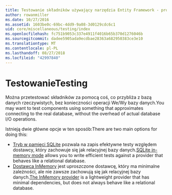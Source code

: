 ```yaml
---
title: Testowanie składników używający narzędzia Entity Framework - programu EF Core
author: rowanmiller
ms.date: 10/27/2016
ms.assetid: 1603be0c-69bc-4dd9-9a08-3d0129cdc6c1
uid: core/miscellaneous/testing/index
ms.openlocfilehash: fc751b9053c337e4911f4016b65b370d1276046b
ms.sourcegitcommit: dadee5905ada9ecdbae28363a682950383ce3e10
ms.translationtype: MT
ms.contentlocale: pl-PL
ms.lasthandoff: 08/27/2018
ms.locfileid: "42997840"
---
```

# <a name="testing"></a><span data-ttu-id="528e4-102">Testowanie</span><span class="sxs-lookup"><span data-stu-id="528e4-102">Testing</span></span>

<span data-ttu-id="528e4-103">Można przetestować składników za pomocą coś, co przybliża z bazą danych rzeczywistych, bez konieczności operacji We/Wy bazy danych.</span><span class="sxs-lookup"><span data-stu-id="528e4-103">You may want to test components using something that approximates connecting to the real database, without the overhead of actual database I/O operations.</span></span>

<span data-ttu-id="528e4-104">Istnieją dwie główne opcje w ten sposób:</span><span class="sxs-lookup"><span data-stu-id="528e4-104">There are two main options for doing this:</span></span>
 * <span data-ttu-id="528e4-105">[Tryb w pamięci SQLite](sqlite.md) pozwala na zapis efektywne testy względem dostawcy, który zachowuje się jak relacyjnej bazy danych.</span><span class="sxs-lookup"><span data-stu-id="528e4-105">[SQLite in-memory mode](sqlite.md) allows you to write efficient tests against a provider that behaves like a relational database.</span></span>
 * <span data-ttu-id="528e4-106">[Dostawca InMemory](in-memory.md) jest uproszczone dostawcę, który ma minimalne zależności, ale nie zawsze zachowują się jak relacyjnej bazy danych.</span><span class="sxs-lookup"><span data-stu-id="528e4-106">[The InMemory provider](in-memory.md) is a lightweight provider that has minimal dependencies, but does not always behave like a relational database.</span></span>
